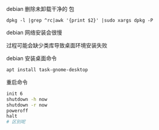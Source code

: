 debian 删除未卸载干净的 包

```shell
dpkg -l |grep ^rc|awk '{print $2}' |sudo xargs dpkg -P
```



debian 网络安装会很慢

过程可能会缺少类库导致桌面环境安装失败

debian 安装桌面命令

```bash
apt install task-gnome-desktop
```



重启命令

```bash
init 6
shutdown -h now
shutdown -r now
poweroff
halt
# 区别呢
```

